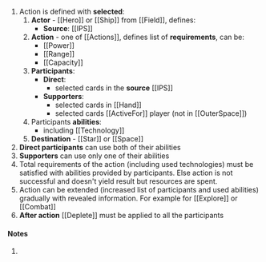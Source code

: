 1. Action is defined with **selected**:
	1. **Actor** - [[Hero]] or [[Ship]] from [[Field]], defines:
		- **Source**: [[IPS]]
	2. **Action** - one of [[Actions]], defines list of **requirements**, can be:
		- [[Power]]
		- [[Range]]
		- [[Capacity]]
	3. **Participants**:
		- **Direct**:
			- selected cards in the **source** [[IPS]]
		- **Supporters**:
			- selected cards in [[Hand]]
			- selected cards [[ActiveFor]] player (not in [[OuterSpace]])
	4. Participants **abilities**:
		- including [[Technology]]
	5. **Destination** - [[Star]] or [[Space]]
2. **Direct participants** can use both of their abilities
3. **Supporters** can use only one of their abilities
4. Total requirements of the action (including used technologies) must be satisfied with abilities provided by participants. Else action is not successful and doesn't yield result but resources are spent.
5. Action can be extended (increased list of participants and used abilities) gradually with revealed information. For example for [[Explore]] or [[Combat]]
6. **After action** [[Deplete]] must be applied to all the participants
#### Notes
1.
